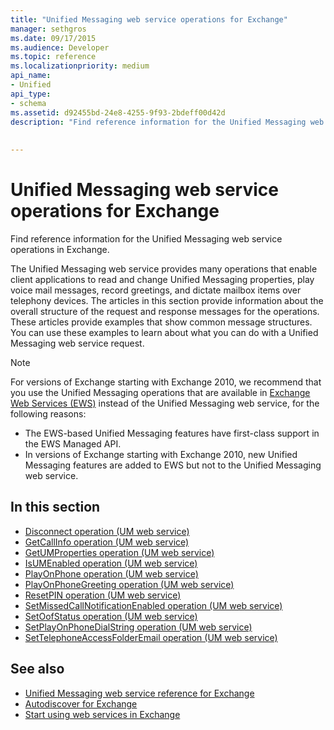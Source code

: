 ```yaml
---
title: "Unified Messaging web service operations for Exchange"
manager: sethgros
ms.date: 09/17/2015
ms.audience: Developer
ms.topic: reference
ms.localizationpriority: medium
api_name:
- Unified
api_type:
- schema
ms.assetid: d92455bd-24e8-4255-9f93-2bdeff00d42d
description: "Find reference information for the Unified Messaging web service operations in Exchange."
 
 
---
```


# Unified Messaging web service operations for Exchange

Find reference information for the Unified Messaging web service operations in Exchange.
  
The Unified Messaging web service provides many operations that enable client applications to read and change Unified Messaging properties, play voice mail messages, record greetings, and dictate mailbox items over telephony devices. The articles in this section provide information about the overall structure of the request and response messages for the operations. These articles provide examples that show common message structures. You can use these examples to learn about what you can do with a Unified Messaging web service request.
  
> [!NOTE]
> For versions of Exchange starting with Exchange 2010, we recommend that you use the Unified Messaging operations that are available in [Exchange Web Services (EWS)](https://msdn.microsoft.com/library/60285497-0c4e-4e51-84e1-34dd6d89a5d8%28Office.15%29.aspx) instead of the Unified Messaging web service, for the following reasons: 
> - The EWS-based Unified Messaging features have first-class support in the EWS Managed API. 
> - In versions of Exchange starting with Exchange 2010, new Unified Messaging features are added to EWS but not to the Unified Messaging web service. 
  
## In this section
<a name="bk_InThisSection"> </a>

- [Disconnect operation (UM web service)](disconnect-operation-um-web-service.md)    
- [GetCallInfo operation (UM web service)](getcallinfo-operation-um-web-service.md)   
- [GetUMProperties operation (UM web service)](getumproperties-operation-um-web-service.md)   
- [IsUMEnabled operation (UM web service)](isumenabled-operation-um-web-service.md)   
- [PlayOnPhone operation (UM web service)](playonphone-operation-um-web-service.md)   
- [PlayOnPhoneGreeting operation (UM web service)](playonphonegreeting-operation-um-web-service.md)   
- [ResetPIN operation (UM web service)](resetpin-operation-um-web-service.md)   
- [SetMissedCallNotificationEnabled operation (UM web service)](setmissedcallnotificationenabled-operation-um-web-service.md)  
- [SetOofStatus operation (UM web service)](setoofstatus-operation-um-web-service.md)    
- [SetPlayOnPhoneDialString operation (UM web service)](setplayonphonedialstring-operation-um-web-service.md)   
- [SetTelephoneAccessFolderEmail operation (UM web service)](settelephoneaccessfolderemail-operation-um-web-service.md)
    
## See also

- [Unified Messaging web service reference for Exchange](unified-messaging-web-service-reference-for-exchange.md)
- [Autodiscover for Exchange](../exchange-web-services/autodiscover-for-exchange.md)
- [Start using web services in Exchange](../exchange-web-services/start-using-web-services-in-exchange.md)
    

